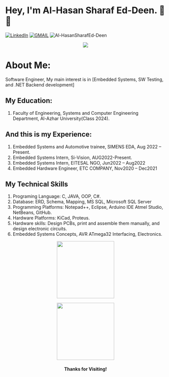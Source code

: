 # Hey, I'm Al-Hasan Sharaf Ed-Deen. 🤝😎
<p align="left">
    <a href="https://www.linkedin.com/in/alhasansharafeddeen/"><img src="https://img.shields.io/badge/LinkedIn-%230177B5?style=flat&logo=linkedin&logoColor=white" alt="LinkedIn" title="LinkedIn"/></a>
    <a href="mailto:al.hasanameer704@gmail.com"><img img src="https://img.shields.io/badge/-Gmail-c14438?style=flat&logo=Gmail&logoColor=white" alt="GMAIL" title="GMAIL"/></a> <img src="https://komarev.com/ghpvc/?username=Al-HasanSharafEd-Deen" alt="Al-HasanSharafEd-Deen" /> </p>
  </p>
 <p align="center">
 <a href="https://github.com/DenverCoder1/readme-typing-svg"><img src="https://readme-typing-svg.herokuapp.com?color=36BCF7FF&center=true&vCenter=true&lines=Software+Engineer&center=true&width=500&height=50"></a>
</p>

# About Me:   
Software Engineer, My main interest is in [Embedded Systems, SW Testing, and .NET Backend development] 

## My Education:

1. Faculty of Engineering, Systems and Computer Engineering Department, Al-Azhar University(Class 2024).

## And this is my Experience:
1. Embedded Systems and Automotive trainee, SIMENS EDA, Aug 2022 – Present.
2. Embedded Systems Intern, Si-Vision, AUG2022-Present.
3. Embedded Systems Intern, EITESAL NGO, Jun2022 – Aug2022
4. Embedded Hardware Engineer, ETC COMPANY, Nov2020 – Dec2021

## My Technical Skills
1. Programing Language: C, JAVA, OOP, C#.
2. Database: ERD, Schema, Mapping, MS SQL, Microsoft SQL Server
3. Programming Platforms: Notepad++, Eclipse, Arduino IDE Atmel Studio, NetBeans, GitHub.
4. Hardware Platforms: KiCad, Proteus.
5. Hardware skills: Design PCBs, print and assemble them manually, and design electronic circuits.
6. Embedded Systems Concepts, AVR ATmega32 Interfacing, Electronics.

<p align="center">
<a href="https://github.com/Al-HasanSharafEd-Deen">
  <img height="180em" src="https://github-readme-stats-eight-theta.vercel.app/api?username=Al-HasanSharafEd-Deen&show_icons=true&theme=algolia&include_all_commits=true&count_private=true"/>
</a>
</p>

<p align="center">
<a href="https://github.com/Al-HasanSharafEd-Deen">
  <img height="180em" src="https://github-readme-stats-eight-theta.vercel.app/api/top-langs/?username=Al-HasanSharafEd-Deen&layout=compact&langs_count=8&theme=algolia"/>
</a>
</p>

<h4 align="center"> Thanks for Visiting!</h4>
